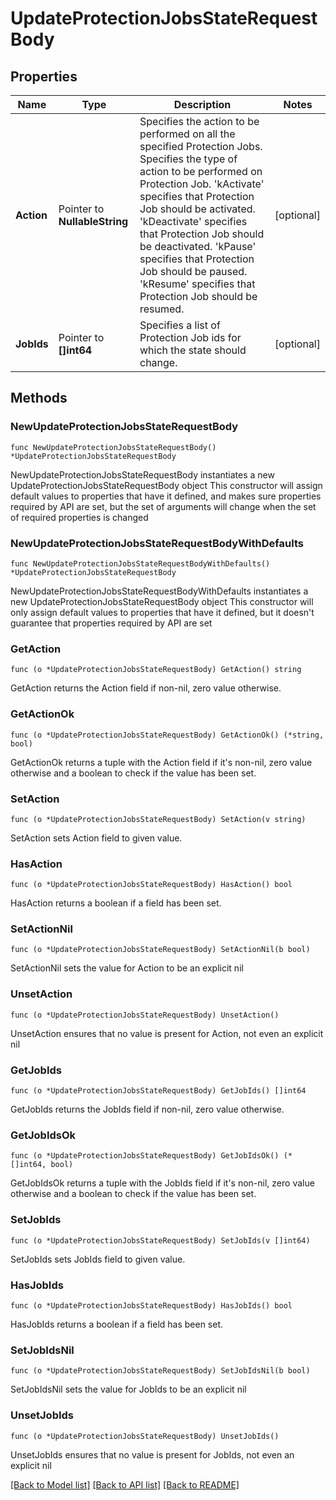 # UpdateProtectionJobsStateRequestBody

## Properties

Name | Type | Description | Notes
------------ | ------------- | ------------- | -------------
**Action** | Pointer to **NullableString** | Specifies the action to be performed on all the specified Protection Jobs. Specifies the type of action to be performed on Protection Job. &#39;kActivate&#39; specifies that Protection Job should be activated. &#39;kDeactivate&#39; specifies that Protection Job should be deactivated. &#39;kPause&#39; specifies that Protection Job should be paused. &#39;kResume&#39; specifies that Protection Job should be resumed. | [optional] 
**JobIds** | Pointer to **[]int64** | Specifies a list of Protection Job ids for which the state should change. | [optional] 

## Methods

### NewUpdateProtectionJobsStateRequestBody

`func NewUpdateProtectionJobsStateRequestBody() *UpdateProtectionJobsStateRequestBody`

NewUpdateProtectionJobsStateRequestBody instantiates a new UpdateProtectionJobsStateRequestBody object
This constructor will assign default values to properties that have it defined,
and makes sure properties required by API are set, but the set of arguments
will change when the set of required properties is changed

### NewUpdateProtectionJobsStateRequestBodyWithDefaults

`func NewUpdateProtectionJobsStateRequestBodyWithDefaults() *UpdateProtectionJobsStateRequestBody`

NewUpdateProtectionJobsStateRequestBodyWithDefaults instantiates a new UpdateProtectionJobsStateRequestBody object
This constructor will only assign default values to properties that have it defined,
but it doesn't guarantee that properties required by API are set

### GetAction

`func (o *UpdateProtectionJobsStateRequestBody) GetAction() string`

GetAction returns the Action field if non-nil, zero value otherwise.

### GetActionOk

`func (o *UpdateProtectionJobsStateRequestBody) GetActionOk() (*string, bool)`

GetActionOk returns a tuple with the Action field if it's non-nil, zero value otherwise
and a boolean to check if the value has been set.

### SetAction

`func (o *UpdateProtectionJobsStateRequestBody) SetAction(v string)`

SetAction sets Action field to given value.

### HasAction

`func (o *UpdateProtectionJobsStateRequestBody) HasAction() bool`

HasAction returns a boolean if a field has been set.

### SetActionNil

`func (o *UpdateProtectionJobsStateRequestBody) SetActionNil(b bool)`

 SetActionNil sets the value for Action to be an explicit nil

### UnsetAction
`func (o *UpdateProtectionJobsStateRequestBody) UnsetAction()`

UnsetAction ensures that no value is present for Action, not even an explicit nil
### GetJobIds

`func (o *UpdateProtectionJobsStateRequestBody) GetJobIds() []int64`

GetJobIds returns the JobIds field if non-nil, zero value otherwise.

### GetJobIdsOk

`func (o *UpdateProtectionJobsStateRequestBody) GetJobIdsOk() (*[]int64, bool)`

GetJobIdsOk returns a tuple with the JobIds field if it's non-nil, zero value otherwise
and a boolean to check if the value has been set.

### SetJobIds

`func (o *UpdateProtectionJobsStateRequestBody) SetJobIds(v []int64)`

SetJobIds sets JobIds field to given value.

### HasJobIds

`func (o *UpdateProtectionJobsStateRequestBody) HasJobIds() bool`

HasJobIds returns a boolean if a field has been set.

### SetJobIdsNil

`func (o *UpdateProtectionJobsStateRequestBody) SetJobIdsNil(b bool)`

 SetJobIdsNil sets the value for JobIds to be an explicit nil

### UnsetJobIds
`func (o *UpdateProtectionJobsStateRequestBody) UnsetJobIds()`

UnsetJobIds ensures that no value is present for JobIds, not even an explicit nil

[[Back to Model list]](../README.md#documentation-for-models) [[Back to API list]](../README.md#documentation-for-api-endpoints) [[Back to README]](../README.md)


